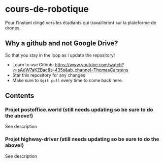 # cours-de-robotique
Pour l'instant dirigé vers les étudiants qui travailleront sur la plateforme de drones.
## Why a github and not Google Drive?
So that you stay in the loop as I update the repository! 
- Learn to use Github: https://www.youtube.com/watch?v=sAdW7aKZBac&t=435s&ab_channel=ThomasCarstens
- Star this repository for any changes
- Make sure to ```$git pull``` every time to come back here.

## Contents
### Projet postoffice.world (still needs updating so be sure to do the above!)
See description

### Projet highway-driver (still needs updating so be sure to do the above!)
See description
